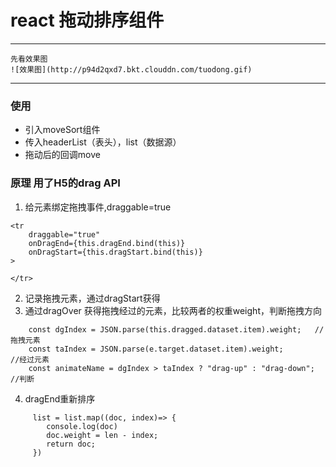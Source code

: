# react 拖动排序组件

---
    先看效果图
    ![效果图](http://p94d2qxd7.bkt.clouddn.com/tuodong.gif)
---

### 使用
- 引入moveSort组件
- 传入headerList（表头），list（数据源）
- 拖动后的回调move

### 原理 用了H5的drag API
1. 给元素绑定拖拽事件,draggable=true

```
<tr
    draggable="true"
    onDragEnd={this.dragEnd.bind(this)}
    onDragStart={this.dragStart.bind(this)}
>

</tr>
```
2. 记录拖拽元素，通过dragStart获得
3. 通过dragOver 获得拖拽经过的元素，比较两者的权重weight，判断拖拽方向
```
    const dgIndex = JSON.parse(this.dragged.dataset.item).weight;   //拖拽元素
    const taIndex = JSON.parse(e.target.dataset.item).weight;           //经过元素
    const animateName = dgIndex > taIndex ? "drag-up" : "drag-down";    //判断
```
4. dragEnd重新排序
```
     list = list.map((doc, index)=> {
        console.log(doc)
        doc.weight = len - index;
        return doc;
     })
```
